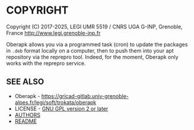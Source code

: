 # COPYRIGHT

Copyright (C) 2017-2025, LEGI UMR 5519 / CNRS UGA G-INP, Grenoble, France
 http://www.legi.grenoble-inp.fr

Oberapk allows you via a programmed task (cron) to update the packages
in `.deb` format locally on a computer,
then to push them into your apt repository via the reprepro tool.
Indeed, for the moment, Oberapk only works with the reprepro service.

## SEE ALSO

 * Oberapk - https://gricad-gitlab.univ-grenoble-alpes.fr/legi/soft/trokata/oberapk
 * LICENSE - [GNU GPL version 2 or later](https://spdx.org/licenses/GPL-2.0-or-later.html)
 * [AUTHORS](AUTHORS.md)
 * [README](README.md)
